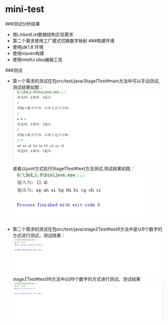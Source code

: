 # mini-test
###测试分析结果
* 用LinkedList数据结构实现需求
* 第二个需求使用工厂模式切换数字映射
###构建环境
* 使用jdk1.8 环境
* 使用maven构建
* 使用intelliJ idea编辑工具

###测试
* 第一个需求的测试在包src/test/java/Stage1Test#main方法中可以手动测试,测试结果如图：![手工测试](src/test/testImage/stage1_manual.png)  
  或者以junit方式执行Stage1Test#test方法测试,测试结果如图：  
  ![junit方式](src/test/testImage/stage1_junit.png)  

* 第二个需求的测试在包src/test/java/stage2Test#test9方法中是以9个数字的方式进行测试，测试结果：
    ![9个数字](src/test/testImage/stage2_9.png)
    stage2Test#test99方法中以99个数字的方式进行测试，测试结果  
    ![99个数字](src/test/testImage/stage2_99.png)